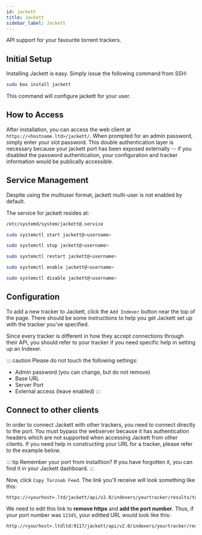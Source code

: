 ```yaml
---
id: jackett
title: Jackett
sidebar_label: Jackett
---
```


API support for your favourite torrent trackers.

## Initial Setup

Installing Jackett is easy. Simply issue the following command from SSH:

```bash main
sudo box install jackett
```

This command will configure jackett for your user.
## How to Access

After installation, you can access the web client at `https://<hostname.ltd>/jackett/`. When prompted for an admin password, simply enter your slot password. This double authentication layer is necessary because your jackett port has been exposed externally -- if you disabled the password authentication, your configuration and tracker information would be publically accessible.

## Service Management

Despite using the multiuser format, jackett multi-user is not enabled by default.

The service for jackett resides at:

```bash
/etc/systemd/system/jackett@.service
```

<!--DOCUSAURUS_CODE_TABS-->
<!--Start-->
```bash
sudo systemctl start jackett@<username>
```
<!--Stop-->
```bash
sudo systemctl stop jackett@<username>
```
<!--Restart-->
```bash
sudo systemctl restart jackett@<username>
```
<!--Enable-->
```bash
sudo systemctl enable jackett@<username>
```
<!--Disable-->
```bash
sudo systemctl disable jackett@<username>
```
<!--END_DOCUSAURUS_CODE_TABS-->

## Configuration

To add a new tracker to Jackett, click the `Add Indexer` button near the top of the page. There should be some instructions to help you get Jackett set up with the tracker you've specified.

Since every tracker is different in how they accept connections through their API, you should refer to your tracker if you need specific help in setting up an Indexer.

::: caution
Please do not touch the following settings:
- Admin password (you can change, but do not remove)
- Base URL
- Server Port
- External access (leave enabled)
:::

## Connect to other clients

In order to connect Jackett with other trackers, you need to connect directly to the port. You must bypass the webserver because it has authentication headers which are not supported when accessing Jackett from other clients. If you need help in constructing your URL for a tracker, please refer to the example below.

::: tip
Remember your port from installtion? If you have forgotten it, you can find it in your Jackett dashboard.
:::

Now, click `Copy Torznab Feed`. The link you'll receive will look something like this:

```plaintext
https://<yourhost>.ltd/jackett/api/v2.0/indexers/yourtracker/results/torznab/
```

We need to edit this link to **remove https** and **add the port number**. Thus, if your port number was `12345`, your editted URL would look like this:

```plaintext
http://<yourhost>.ltdltd:9117/jackett/api/v2.0/indexers/yourtracker/results/torznab/
```